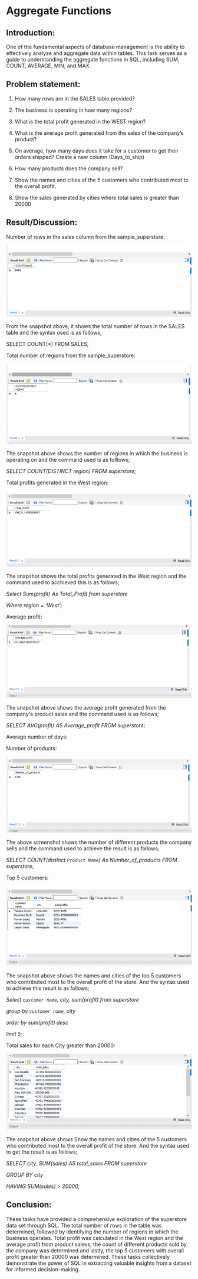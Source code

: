 # Aggregate Functions

## Introduction:
One of the fundamental aspects of database management is the ability to effectively analyze and aggregate data within tables. This task serves as a guide to understanding the aggregate functions in SQL, including SUM, COUNT, AVERAGE, MIN, and MAX.

## Problem statement:

1. How many rows are in the SALES table provided?

2. The business is operating in how many regions?

3. What is the total profit generated in the WEST region?

4. What is the average profit generated from the sales of the company’s product?

5. On average, how many days does it take for a customer to get their orders shipped? Create a new column (Days_to_ship)

6. How many products does the company sell?

7. Show the names and cities of the 5 customers who contributed most to the overall profit.

8. Show the sales generated by cities where total sales is greater than 20000

## Result/Discussion:

Number of rows in the sales column from the sample_superstore:


![](Sales_Rows.png)


From the snapshot above, it shows the total number of rows in the SALES table and the syntax used is as follows;

SELECT COUNT(*) FROM SALES;


Total number of regions from the sample_superstore:

![](Distint_Region.png)

The snapshot above shows the number of regions in which the business is operating on and the command used is as folllows;

_SELECT COUNT(DISTINCT region) FROM superstore;_


Total profits generated in the West region:

![](Total_Profit.png)

The snapshot shows the total profits generated in the West region and the command used to acchieved this is as follows;

_Select Sum(profit) As Total_Profit from superstore_

_Where region = 'West';_

Average profit:

![](Average_Profit.png)

The snapshot above shows the average profit generated from the company's product sales and the command used is as follows;

_SELECT AVG(profit) AS Average_profit FROM superstore;_

Average number of days:


Number of products:

![](Products_Number.png)

The above screenshot shows the number of different products the company sells and the command used to achieve the result is as follows;

_SELECT COUNT(distinct `Product Name`) As Number_of_products FROM superstore;_

Top 5 customers:

![](Top_Five.png)

The snapshot above shows the names and cities of the top 5 customers who contributed most to the overall profit of the store. And the syntax used to achieve this result is as follows;

_Select `customer name`, city, sum(profit) from superstore_

_group by `customer name`, city_

_order by sum(profit) desc_

_limit 5;_

Total sales for each City greater than 20000:

![](Cities.png)



The snapshot above shows Show the names and cities of the 5 customers who contributed most to the overall profit of the store. And the syntax used to get the result is as follows;

_SELECT city, SUM(sales) AS total_sales FROM superstore_

_GROUP BY city_

_HAVING SUM(sales) > 20000;_


## Conclusion:

These tasks have provided a comprehensive exploration of the superstore data set through SQL. The total number of rows in the table was determined, followed by identifying the number of regions in which the business operates. Total profit was calculated in the West region and the average profit from product saless, the count of different products sold by the company was determined and lastly, the top 5 customers with overall profit greater than 20000 was determined.
These tasks collectively demonstrate the power of SQL in extracting valuable insights from a dataset for informed decision-making.
